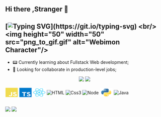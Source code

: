 ## Hi there ,Stranger 👋
## [![Typing SVG](https://readme-typing-svg.demolab.com/?lines=Name+is+Pedro+Facundes;)](https://git.io/typing-svg) <br/> <img height="50" width="50" src="png_to_gif.gif" alt="Webimon Character"/>

- 📟 Currently learning about Fullstack Web development;
- 👯 Looking for collaborate in production-level jobs;

<div style="display: inline_block" align="center">
  <img height="180em" src="https://github-readme-stats.vercel.app/api?username=FacundesPedro&show_icons=true&theme=dracula&include_all_commits=true&count_private=true" defer/>
  <img height="180em" src="https://github-readme-stats.vercel.app/api/top-langs/?username=FacundesPedro&layout=compact&langs_count=7&theme=dracula" defer/>
</div>
  <div style="display: inline_block"><br>
  <img align="center" alt="Js" height="30" width="40" src="https://raw.githubusercontent.com/devicons/devicon/master/icons/javascript/javascript-plain.svg">
  <img align="center" alt="Ts" height="30" width="40" src="https://raw.githubusercontent.com/devicons/devicon/master/icons/typescript/typescript-plain.svg">
  <img align="center" alt="React" height="30" width="40" src="https://raw.githubusercontent.com/devicons/devicon/master/icons/react/react-original.svg">
  <img align="center" alt="HTML" height="30" width="40" src="https://cdn.jsdelivr.net/gh/devicons/devicon/icons/html5/html5-original-wordmark.svg">
  <img align="center" alt="Css3" height="30" width="40" src="https://cdn.jsdelivr.net/gh/devicons/devicon/icons/css3/css3-original-wordmark.svg">
  <img align="center" alt="Node" height="30" width="40" src="https://cdn.jsdelivr.net/gh/devicons/devicon/icons/nodejs/nodejs-original.svg">
  <img align="center" alt="Python" height="30" width="40" src="https://raw.githubusercontent.com/devicons/devicon/master/icons/python/python-original.svg">
  <img align="center" alt="Java" height="30" width="40" src="https://cdn.jsdelivr.net/gh/devicons/devicon/icons/java/java-plain.svg">

</div>
  
  ##
<div> 
  <a href ="mailto:pedro.f.facundes1@gmail.com"><img src="https://img.shields.io/badge/-Gmail-%23333?style=for-the-badge&logo=gmail&logoColor=white" target="_blank"></a>
  <a href="https://www.linkedin.com/in/pedro-felipe-facundes/" target="_blank"><img src="https://img.shields.io/badge/-LinkedIn-%230077B5?style=for-the-badge&logo=linkedin&logoColor=white" target="_blank"></a> 

</div>
